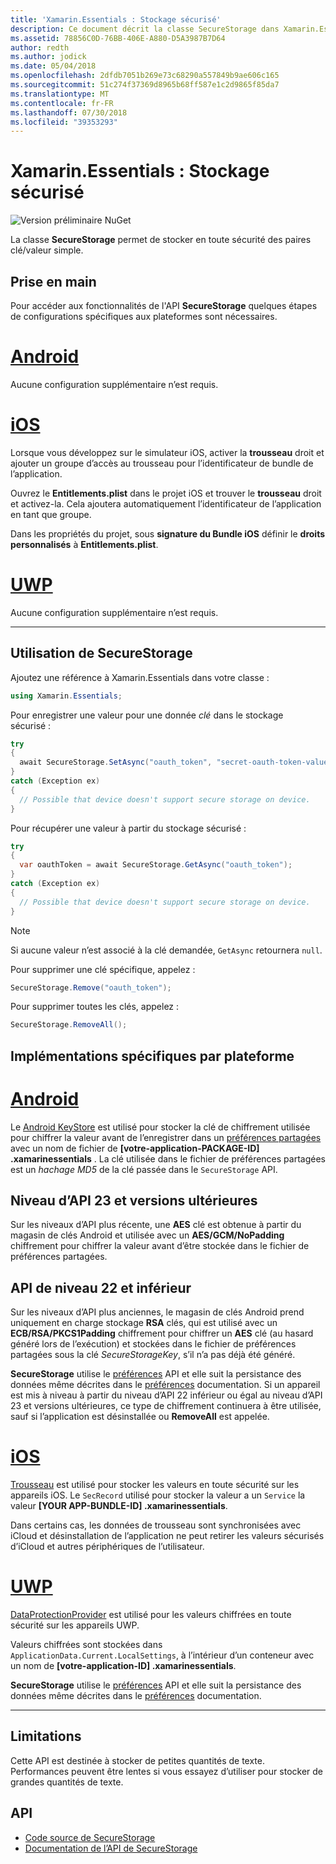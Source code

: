```yaml
---
title: 'Xamarin.Essentials : Stockage sécurisé'
description: Ce document décrit la classe SecureStorage dans Xamarin.Essentials, ce qui permet de stocker en toute sécurité des paires clé/valeur simple. Elle explique comment utiliser la classe, les Implémentations spécifiques par plateforme et les limitations.
ms.assetid: 78856C0D-76BB-406E-A880-D5A3987B7D64
author: redth
ms.author: jodick
ms.date: 05/04/2018
ms.openlocfilehash: 2dfdb7051b269e73c68290a557849b9ae606c165
ms.sourcegitcommit: 51c274f37369d8965b68ff587e1c2d9865f85da7
ms.translationtype: MT
ms.contentlocale: fr-FR
ms.lasthandoff: 07/30/2018
ms.locfileid: "39353293"
---
```

# <a name="xamarinessentials-secure-storage"></a>Xamarin.Essentials : Stockage sécurisé

![Version préliminaire NuGet](~/media/shared/pre-release.png)

La classe **SecureStorage** permet de stocker en toute sécurité des paires clé/valeur simple.

## <a name="getting-started"></a>Prise en main

Pour accéder aux fonctionnalités de l'API **SecureStorage** quelques étapes de configurations spécifiques aux plateformes sont nécessaires.

# <a name="androidtabandroid"></a>[Android](#tab/android)

Aucune configuration supplémentaire n’est requis.

# <a name="iostabios"></a>[iOS](#tab/ios)

Lorsque vous développez sur le simulateur iOS, activer la **trousseau** droit et ajouter un groupe d’accès au trousseau pour l’identificateur de bundle de l’application.

Ouvrez le **Entitlements.plist** dans le projet iOS et trouver le **trousseau** droit et activez-la. Cela ajoutera automatiquement l’identificateur de l’application en tant que groupe.

Dans les propriétés du projet, sous **signature du Bundle iOS** définir le **droits personnalisés** à **Entitlements.plist**.

# <a name="uwptabuwp"></a>[UWP](#tab/uwp)

Aucune configuration supplémentaire n’est requis.

-----

## <a name="using-secure-storage"></a>Utilisation de **SecureStorage**

Ajoutez une référence à Xamarin.Essentials dans votre classe :

```csharp
using Xamarin.Essentials;
```

Pour enregistrer une valeur pour une donnée _clé_ dans le stockage sécurisé :

```csharp
try
{
  await SecureStorage.SetAsync("oauth_token", "secret-oauth-token-value");
}
catch (Exception ex)
{
  // Possible that device doesn't support secure storage on device.
}
```

Pour récupérer une valeur à partir du stockage sécurisé :

```csharp
try
{
  var oauthToken = await SecureStorage.GetAsync("oauth_token");
}
catch (Exception ex)
{
  // Possible that device doesn't support secure storage on device.
}
```

> [!NOTE]
> Si aucune valeur n’est associé à la clé demandée, `GetAsync` retournera `null`.

Pour supprimer une clé spécifique, appelez :

```csharp
SecureStorage.Remove("oauth_token");
```

Pour supprimer toutes les clés, appelez :

```csharp
SecureStorage.RemoveAll();
```


## <a name="platform-implementation-specifics"></a>Implémentations spécifiques par plateforme

# <a name="androidtabandroid"></a>[Android](#tab/android)

Le [Android KeyStore](https://developer.android.com/training/articles/keystore.html) est utilisé pour stocker la clé de chiffrement utilisée pour chiffrer la valeur avant de l’enregistrer dans un [préférences partagées](https://developer.android.com/training/data-storage/shared-preferences.html) avec un nom de fichier de **[votre-application-PACKAGE-ID] .xamarinessentials** .  La clé utilisée dans le fichier de préférences partagées est un _hachage MD5_ de la clé passée dans le `SecureStorage` API.

## <a name="api-level-23-and-higher"></a>Niveau d’API 23 et versions ultérieures

Sur les niveaux d’API plus récente, une **AES** clé est obtenue à partir du magasin de clés Android et utilisée avec un **AES/GCM/NoPadding** chiffrement pour chiffrer la valeur avant d’être stockée dans le fichier de préférences partagées.

## <a name="api-level-22-and-lower"></a>API de niveau 22 et inférieur

Sur les niveaux d’API plus anciennes, le magasin de clés Android prend uniquement en charge stockage **RSA** clés, qui est utilisé avec un **ECB/RSA/PKCS1Padding** chiffrement pour chiffrer un **AES** clé (au hasard généré lors de l’exécution) et stockées dans le fichier de préférences partagées sous la clé _SecureStorageKey_, s’il n’a pas déjà été généré.

**SecureStorage** utilise le [préférences](preferences.md) API et elle suit la persistance des données même décrites dans le [préférences](preferences.md#persistence) documentation. Si un appareil est mis à niveau à partir du niveau d’API 22 inférieur ou égal au niveau d’API 23 et versions ultérieures, ce type de chiffrement continuera à être utilisée, sauf si l’application est désinstallée ou **RemoveAll** est appelée.

# <a name="iostabios"></a>[iOS](#tab/ios)

[Trousseau](https://developer.xamarin.com/api/type/Security.SecKeyChain/) est utilisé pour stocker les valeurs en toute sécurité sur les appareils iOS.  Le `SecRecord` utilisé pour stocker la valeur a un `Service` la valeur **[YOUR APP-BUNDLE-ID] .xamarinessentials**.

Dans certains cas, les données de trousseau sont synchronisées avec iCloud et désinstallation de l’application ne peut retirer les valeurs sécurisés d’iCloud et autres périphériques de l’utilisateur.

# <a name="uwptabuwp"></a>[UWP](#tab/uwp)

[DataProtectionProvider](https://docs.microsoft.com/uwp/api/windows.security.cryptography.dataprotection.dataprotectionprovider) est utilisé pour les valeurs chiffrées en toute sécurité sur les appareils UWP.

Valeurs chiffrées sont stockées dans `ApplicationData.Current.LocalSettings`, à l’intérieur d’un conteneur avec un nom de **[votre-application-ID] .xamarinessentials**.

**SecureStorage** utilise le [préférences](preferences.md) API et elle suit la persistance des données même décrites dans le [préférences](preferences.md#persistence) documentation.

-----

## <a name="limitations"></a>Limitations

Cette API est destinée à stocker de petites quantités de texte.  Performances peuvent être lentes si vous essayez d’utiliser pour stocker de grandes quantités de texte.

## <a name="api"></a>API

- [Code source de SecureStorage](https://github.com/xamarin/Essentials/tree/master/Xamarin.Essentials/SecureStorage)
- [Documentation de l’API de SecureStorage](xref:Xamarin.Essentials.SecureStorage)

